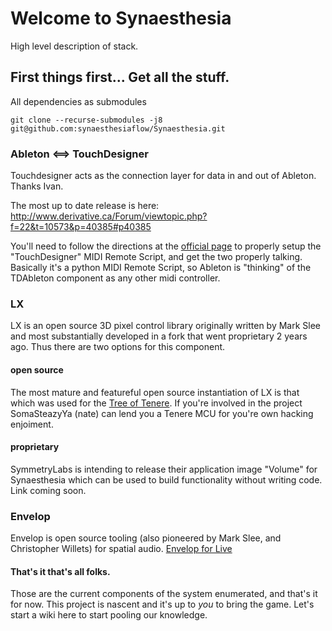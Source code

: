 # Welcome to Synaesthesia
High level description of stack.


## First things first... Get all the stuff.

All dependencies as submodules

    git clone --recurse-submodules -j8  git@github.com:synaesthesiaflow/Synaesthesia.git


### Ableton <==> TouchDesigner
Touchdesigner acts as the connection layer for data in and out of Ableton.  Thanks Ivan.

The most up to date release is here:
http://www.derivative.ca/Forum/viewtopic.php?f=22&t=10573&p=40385#p40385

You'll need to follow the directions at the [official page](https://docs.derivative.ca/TDAbleton) to properly setup the "TouchDesigner" MIDI Remote Script, and get the two properly talking.  Basically it's a python MIDI Remote Script, so Ableton is "thinking" of the TDAbleton component as any other midi controller.

### LX
LX is an open source 3D pixel control library originally written by Mark Slee and most substantially developed in a fork that went proprietary 2 years ago.  Thus there are two options for this component.

#### open source
The most mature and featureful open source instantiation of LX is that which was used for the [Tree of Tenere](https://github.com/treeoftenere/Tenere).  If you're involved in the project SomaSteazyYa (nate) can lend you a Tenere MCU for you're own hacking enjoiment.

#### proprietary
SymmetryLabs is intending to release their application image "Volume" for Synaesthesia which can be used to build functionality without writing code.  Link coming soon.

### Envelop
Envelop is open source tooling (also pioneered by Mark Slee, and Christopher Willets) for spatial audio.
[Envelop for Live](https://github.com/EnvelopSound/EnvelopForLive)



#### That's it that's all folks.
Those are the current components of the system enumerated, and that's it for now.
This project is nascent and it's up to *you* to bring the game.
Let's start a wiki here to start pooling our knowledge.

